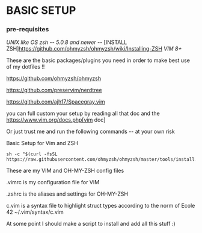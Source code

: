 # BASIC SETUP

### pre-requisites
*UNIX like OS*
*zsh -- 5.0.8 and newer --* [INSTALL ZSH]https://github.com/ohmyzsh/ohmyzsh/wiki/Installing-ZSH
*VIM 8+*

These are the basic packages/plugins you need in order to make best use of my dotfiles !!

https://github.com/ohmyzsh/ohmyzsh  

https://github.com/preservim/nerdtree

https://github.com/ajh17/Spacegray.vim

you can full custom your setup by reading all that doc and the https://www.vim.org/docs.php[vim doc]

Or just trust me and run the following commands  -- at your own risk 

Basic Setup for Vim and ZSH
```
sh -c "$(curl -fsSL https://raw.githubusercontent.com/ohmyzsh/ohmyzsh/master/tools/install.sh)"
```

These are my VIM and OH-MY-ZSH config files 

.vimrc is my configuration file for VIM

.zshrc is the aliases and settings for OH-MY-ZSH

c.vim is a syntax file to highlight struct types according to the norm of Ecole 42
~/.vim/syntax/c.vim

At some point I should make a script to install and add all this stuff :)
